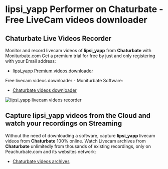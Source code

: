 # lipsi_yapp Performer on Chaturbate - Free LiveCam videos downloader

## Chaturbate Live Videos Recorder

Monitor and record livecam videos of **lipsi_yapp** from **Chaturbate** with Moniturbate.com
Get a premium trial for free by just and only registering with your Email address:
* [lipsi_yapp Premium videos downloader](https://moniturbate.com/request-demo-licence-key.html)

Free livecam videos downloader - Moniturbate Software:
* [Chaturbate videos downloader](https://moniturbate.com/moniturbate-download-software.html)

![lipsi_yapp livecam videos recorder](https://peachurnet.com/templates/moniturbate-software.png)


## Capture lipsi_yapp videos from the Cloud and watch your recordings on Streaming

Without the need of downloading a software, capture **lipsi_yapp** livecam videos from **Chaturbate** 100% online.
Watch Livecam archives from **Chaturbate** unlimitedly from thousands of existing recordings, only on Peachurbate.com and its websites network:
* [Chaturbate videos archives](https://peachurnet.com/)